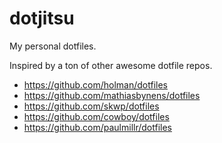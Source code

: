 # dotjitsu

My personal dotfiles.

Inspired by a ton of other awesome dotfile repos.
- https://github.com/holman/dotfiles
- https://github.com/mathiasbynens/dotfiles
- https://github.com/skwp/dotfiles
- https://github.com/cowboy/dotfiles
- https://github.com/paulmillr/dotfiles
